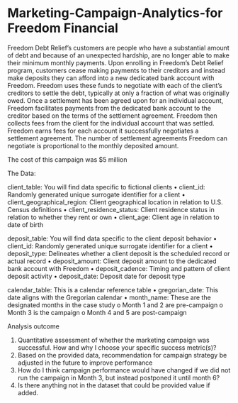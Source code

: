 # Marketing-Campaign-Analytics-for Freedom Financial

Freedom Debt Relief’s customers are people who have a substantial amount of debt and because of an unexpected hardship, are no longer able to make their minimum monthly payments.  Upon enrolling in Freedom’s Debt Relief program, customers cease making payments to their creditors and instead make deposits they can afford into a new dedicated bank account with Freedom.  Freedom uses these funds to negotiate with each of the client’s creditors to settle the debt, typically at only a fraction of what was originally owed. Once a settlement has been agreed upon for an individual account, Freedom facilitates payments from the dedicated bank account to the creditor based on the terms of the settlement agreement.  Freedom then collects fees from the client for the individual account that was settled.  Freedom earns fees for each account it successfully negotiates a settlement agreement. The number of settlement agreements Freedom can negotiate is proportional to the monthly deposited amount.

The cost of this campaign was $5 million

The Data: 

client_table:  You will find data specific to fictional clients
•	client_id: Randomly generated unique surrogate identifier for a client
•	client_geographical_region: Client geographical location in relation to U.S. Census definitions
•	client_residence_status: Client residence status in relation to whether they rent or own
•	client_age: Client age in relation to date of birth

deposit_table:  You will find data specific to the client deposit behavior
•	client_id: Randomly generated unique surrogate identifier for a client
•	deposit_type: Delineates whether a client deposit is the scheduled record or actual record
•	deposit_amount: Client deposit amount to the dedicated bank account with Freedom
•	deposit_cadence: Timing and pattern of client deposit activity
•	deposit_date: Deposit date for deposit type

calendar_table:  This is a calendar reference table
•	gregorian_date: This date aligns with the Gregorian calendar
•	month_name: These are the designated months in the case study
    o	Month 1 and 2 are pre-campaign
    o	Month 3 is the campaign
    o	Month 4 and 5 are post-campaign
    
 Analysis outcome
 
 1.	Quantitative assessment of whether the marketing campaign was successful. How and why I choose your specific success metric(s)?
2.	Based on the provided data, recommendation for campaign strategy be adjusted in the future to improve performance
3.	How do I think campaign performance would have changed if we did not run the campaign in Month 3, but instead postponed it until month 6? 
4.	Is there anything not in the dataset that could be provided value if added. 







